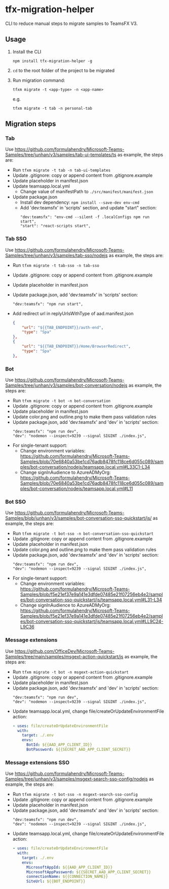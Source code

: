 # tfx-migration-helper

CLI to reduce manual steps to migrate samples to TeamsFX V3.

## Usage

1. Install the CLI
    ```
    npm install tfx-migration-helper -g
    ```

1. `cd` to the root folder of the project to be migrated

1. Run migration command:
    ```
    tfxm migrate -t <app-type> -n <app-name>
    ```
    e.g.
    ```
    tfxm migrate -t tab -n personal-tab
    ```
## Migration steps

### Tab

Use https://github.com/formulahendry/Microsoft-Teams-Samples/tree/junhan/v3/samples/tab-ui-templates/ts as example, the steps are:

* Run `tfxm migrate -t tab -n tab-ui-templates`
* Update .gitignore: copy or append content from .gitignore.example
* Update placeholder in manifest.json
* Update teamsapp.local.yml
    * Change value of manifestPath to `./src/manifest/manifest.json`
* Update package.json
    * Install dev dependency: `npm install --save-dev env-cmd`
    * Add 'dev:teamsfx' in 'scripts' section, and update "start" section:
        ```
        "dev:teamsfx": "env-cmd --silent -f .localConfigs npm run start",
        "start": "react-scripts start",
        ```

### Tab SSO

Use https://github.com/formulahendry/Microsoft-Teams-Samples/tree/junhan/v3/samples/tab-sso/nodejs as example, the steps are:

* Run `tfxm migrate -t tab-sso -n tab-sso`
* Update .gitignore: copy or append content from .gitignore.example
* Update placeholder in manifest.json
* Update package.json, add 'dev:teamsfx' in 'scripts' section:
    
    `"dev:teamsfx": "npm run start",`

* Add redirect url in replyUrlsWithType of aad.manifest.json
    ```json
    {
        "url": "${{TAB_ENDPOINT}}/auth-end",
        "type": "Spa"
    },
    {
        "url": "${{TAB_ENDPOINT}}/Home/BrowserRedirect",
        "type": "Spa"
    },
    ```

### Bot

Use https://github.com/formulahendry/Microsoft-Teams-Samples/tree/junhan/v3/samples/bot-conversation/nodejs as example, the steps are:

* Run `tfxm migrate -t bot -n bot-conversation`
* Update .gitignore: copy or append content from .gitignore.example
* Update placeholder in manifest.json
* Update color.png and outline.png to make them pass validation rules
* Update package.json, add 'dev:teamsfx' and 'dev' in 'scripts' section:
    ```
    "dev:teamsfx": "npm run dev",
    "dev": "nodemon --inspect=9239 --signal SIGINT ./index.js",
    ```
* For single-tenant support:
    * Change environment variables: https://github.com/formulahendry/Microsoft-Teams-Samples/blob/70e6840a53be1cd76adb8478fc118ce6d055c089/samples/bot-conversation/nodejs/teamsapp.local.yml#L33C1-L34
    * Change signInAudience to AzureADMyOrg: https://github.com/formulahendry/Microsoft-Teams-Samples/blob/70e6840a53be1cd76adb8478fc118ce6d055c089/samples/bot-conversation/nodejs/teamsapp.local.yml#L11

### Bot SSO

Use https://github.com/formulahendry/Microsoft-Teams-Samples/blob/junhan/v3/samples/bot-conversation-sso-quickstart/js/ as example, the steps are:

* Run `tfxm migrate -t bot-sso -n bot-conversation-sso-quickstart`
* Update .gitignore: copy or append content from .gitignore.example
* Update placeholder in manifest.json
* Update color.png and outline.png to make them pass validation rules
* Update package.json, add 'dev:teamsfx' and 'dev' in 'scripts' section:
    ```
    "dev:teamsfx": "npm run dev",
    "dev": "nodemon --inspect=9239 --signal SIGINT ./index.js",
    ```
* For single-tenant support:
    * Change environment variables: https://github.com/formulahendry/Microsoft-Teams-Samples/blob/f5e21ef37e9a141e3dfde07485e21f07256eb4e2/samples/bot-conversation-sso-quickstart/js/teamsapp.local.yml#L31-L34
    * Change signInAudience to AzureADMyOrg: https://github.com/formulahendry/Microsoft-Teams-Samples/blob/f5e21ef37e9a141e3dfde07485e21f07256eb4e2/samples/bot-conversation-sso-quickstart/js/teamsapp.local.yml#LL9C24-L9C36

### Message extensions

Use https://github.com/OfficeDev/Microsoft-Teams-Samples/tree/main/samples/msgext-action-quickstart/js as example, the steps are:

* Run `tfxm migrate -t bot -n msgext-action-quickstart`
* Update .gitignore: copy or append content from .gitignore.example
* Update placeholder in manifest.json
* Update package.json, add 'dev:teamsfx' and 'dev' in 'scripts' section:
    ```
    "dev:teamsfx": "npm run dev",
    "dev": "nodemon --inspect=9239 --signal SIGINT ./index.js",
    ```
* Update teamsapp.local.yml, change file/createOrUpdateEnvironmentFile action:
    ```yml
    - uses: file/createOrUpdateEnvironmentFile
      with:
        target: ./.env
        envs:
          BotId: ${{AAD_APP_CLIENT_ID}}
          BotPassword: ${{SECRET_AAD_APP_CLIENT_SECRET}}
    ```

### Message extensions SSO

Use https://github.com/formulahendry/Microsoft-Teams-Samples/tree/junhan/v3/samples/msgext-search-sso-config/nodejs as example, the steps are:

* Run `tfxm migrate -t bot-sso -n msgext-search-sso-config`
* Update .gitignore: copy or append content from .gitignore.example
* Update placeholder in manifest.json
* Update package.json, add 'dev:teamsfx' and 'dev' in 'scripts' section:
    ```
    "dev:teamsfx": "npm run dev",
    "dev": "nodemon --inspect=9239 --signal SIGINT ./index.js",
    ```
* Update teamsapp.local.yml, change file/createOrUpdateEnvironmentFile action:
    ```yml
    - uses: file/createOrUpdateEnvironmentFile
      with:
        target: ./.env
        envs:
          MicrosoftAppId: ${{AAD_APP_CLIENT_ID}}
          MicrosoftAppPassword: ${{SECRET_AAD_APP_CLIENT_SECRET}}
          connectionName: ${{CONNECTION_NAME}}
          SiteUrl: ${{BOT_ENDPOINT}}
    ```
